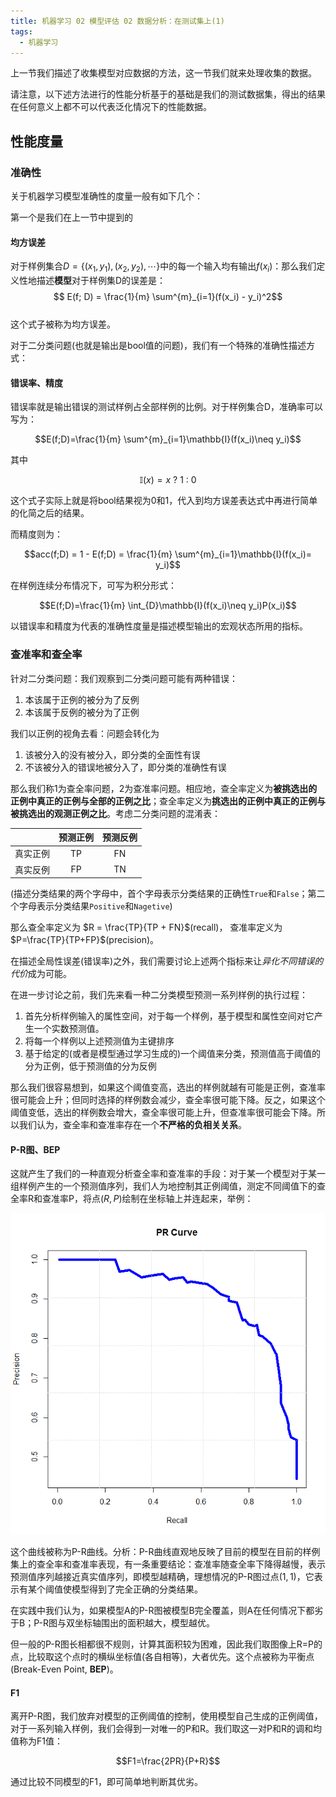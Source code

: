 ```yaml
---
title: 机器学习 02 模型评估 02 数据分析：在测试集上(1)
tags: 
  - 机器学习
---
```


上一节我们描述了收集模型对应数据的方法，这一节我们就来处理收集的数据。

请注意，以下述方法进行的性能分析基于的基础是我们的测试数据集，得出的结果在任何意义上都不可以代表泛化情况下的性能数据。

## 性能度量

### 准确性

关于机器学习模型准确性的度量一般有如下几个：

第一个是我们在上一节中提到的

#### 均方误差

对于样例集合$D=\{(x_1, y_1), (x_2, y_2), \cdots\}$中的每一个输入均有输出$f(x_i)$：那么我们定义性地描述**模型**对于样例集D的误差是：  
$$ E(f; D) = \frac{1}{m} \sum^{m}_{i=1}(f(x_i) - y_i)^2$$  
这个式子被称为均方误差。

对于二分类问题(也就是输出是bool值的问题)，我们有一个特殊的准确性描述方式：

#### 错误率、精度

错误率就是输出错误的测试样例占全部样例的比例。对于样例集合D，准确率可以写为：

$$E(f;D)=\frac{1}{m} \sum^{m}_{i=1}\mathbb{I}(f(x_i)\neq y_i)$$  

其中  

$$\mathbb{I}(x) = x \ ? \ 1 \ : \ 0 $$

这个式子实际上就是将bool结果视为0和1，代入到均方误差表达式中再进行简单的化简之后的结果。

而精度则为：

$$acc(f;D) = 1 - E(f;D) = \frac{1}{m} \sum^{m}_{i=1}\mathbb{I}(f(x_i)= y_i)$$

在样例连续分布情况下，可写为积分形式：

$$E(f;D)=\frac{1}{m} \int_{D}\mathbb{I}(f(x_i)\neq y_i)P(x_i)$$

以错误率和精度为代表的准确性度量是描述模型输出的宏观状态所用的指标。

### 查准率和查全率

针对二分类问题：我们观察到二分类问题可能有两种错误：

1. 本该属于正例的被分为了反例
2. 本该属于反例的被分为了正例

我们以正例的视角去看：问题会转化为

1. 该被分入的没有被分入，即分类的全面性有误
2. 不该被分入的错误地被分入了，即分类的准确性有误

那么我们称1为查全率问题，2为查准率问题。相应地，查全率定义为**被挑选出的正例中真正的正例与全部的正例之比**；查全率定义为**挑选出的正例中真正的正例与被挑选出的观测正例之比**。考虑二分类问题的混淆表：

|  | 预测正例 | 预测反例 |
| :-----: | :-----: | :-----: |
| 真实正例 | TP | FN |
| 真实反例 | FP | TN |  

(描述分类结果的两个字母中，首个字母表示分类结果的正确性`True`和`False`；第二个字母表示分类结果`Positive`和`Nagetive`)

那么查全率定义为 $R = \frac{TP}{TP + FN}$(recall)， 查准率定义为 $P=\frac{TP}{TP+FP}$(precision)。

在描述全局性误差(错误率)之外，我们需要讨论上述两个指标来让*异化不同错误的代价*成为可能。

在进一步讨论之前，我们先来看一种二分类模型预测一系列样例的执行过程：

1. 首先分析样例输入的属性空间，对于每一个样例，基于模型和属性空间对它产生一个实数预测值。
2. 将每一个样例以上述预测值为主键排序
3. 基于给定的(或者是模型通过学习生成的)一个阈值来分类，预测值高于阈值的分为正例，低于预测值的分为反例

那么我们很容易想到，如果这个阈值变高，选出的样例就越有可能是正例，查准率很可能会上升；但同时选择的样例数会减少，查全率很可能下降。反之，如果这个阈值变低，选出的样例数会增大，查全率很可能上升，但查准率很可能会下降。所以我们认为，查全率和查准率存在一个**不严格的负相关关系**。

#### P-R图、BEP

这就产生了我们的一种直观分析查全率和查准率的手段：对于某一个模型对于某一组样例产生的一个预测值序列，我们人为地控制其正例阈值，测定不同阈值下的查全率R和查准率P，将点$(R, P)$绘制在坐标轴上并连起来，举例：

![PR曲线](/assets/image/ML/PR.png)  

这个曲线被称为P-R曲线。分析：P-R曲线直观地反映了目前的模型在目前的样例集上的查全率和查准率表现，有一条重要结论：查准率随查全率下降得越慢，表示预测值序列越接近真实值序列，即模型越精确，理想情况的P-R图过点$(1, 1)$，它表示有某个阈值使模型得到了完全正确的分类结果。

在实践中我们认为，如果模型A的P-R图被模型B完全覆盖，则A在任何情况下都劣于B；P-R图与双坐标轴围出的面积越大，模型越优。

但一般的P-R图长相都很不规则，计算其面积较为困难，因此我们取图像上R=P的点，比较取这个点时的横纵坐标值(各自相等)，大者优先。这个点被称为平衡点(Break-Even Point, **BEP**)。

#### F1

离开P-R图，我们放弃对模型的正例阈值的控制，使用模型自己生成的正例阈值，对于一系列输入样例，我们会得到一对唯一的P和R。我们取这一对P和R的调和均值称为F1值：

$$F1=\frac{2PR}{P+R}$$

通过比较不同模型的F1，即可简单地判断其优劣。